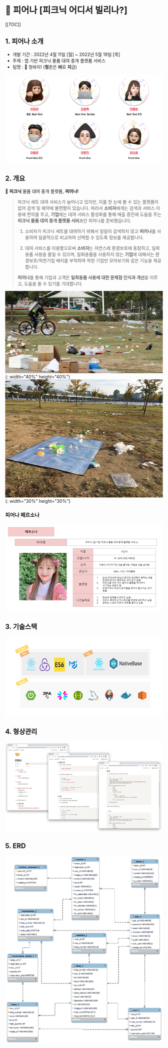 # 🌸 피어나 [피크닉 어디서 빌리나?]
[[_TOC_]]


## 1. 피어나 소개


- 개발 기간 : 2022년 4월 11일 [월] ~ 2022년 5월 19일 [목]
- 주제 : 앱 기반 피크닉 물품 대여 중개 플랫폼 서비스
- 팀명 : 👖 청바지! (**청**춘은 **바**로 **지**금)

![팀원소개](outputs/images/팀원소개.PNG)

## 2. 개요


🌸 **피크닉** 물품 대여 중개 플랫폼, **피어나!**

> 피크닉 세트 대여 서비스가 늘어나고 있지만, 이를 한 눈에 볼 수 있는 플랫폼이 없어 검색 및 예약에 불편함이 있습니다. 따라서 **소비자**에게는 검색과 서비스 이용에 편의를 주고, **기업**에는 대여 서비스 활성화를 통해 매출 증진에 도움을 주는 **피크닉 물품 대여 중개 플랫폼 서비스**인 피어나를 준비했습니다.
> 
> 1. 소비자가 피크닉 세트를 대여하기 위해서 일일이 검색하지 않고 **피어나**를 사용하여 일괄적으로 비교하여 선택할 수 있도록 정보를 제공합니다.
> 
> 2. 대여 서비스를 이용함으로써 **소비자**는 자연스레 환경보호에 동참하고, 일회용품 사용을 줄일 수 있으며, 일회용품을 사용하지 않는 **기업**에 대해서는 환경보호/착한기업 배지를 부착하여 착한 기업만 모아보기와 같은 기능을 제공합니다.
> 
>  **피어나**를 통해 기업과 고객은 **일회용품 사용에 대한 문제점 인식과 개선**을 이루고, 도움을 줄 수 있기를 기대합니다.
>

![기사1](outputs/images/기사1.png){: width="40%" height="40%"}
![기사2](outputs/images/기사2.png){: width="30%" height="30%"}


### 피어나 페르소나
![페르소나](outputs/images/페르소나.PNG)


## 3. 기술스택
![기술스택](outputs/images/기술스택.PNG)


## 4. 형상관리
![컨벤션](outputs/images/컨벤션.png)


## 5. ERD
![ERD](outputs/ERD/ERD.png)

